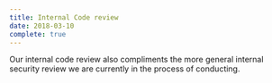```yaml
---
title: Internal Code review
date: 2018-03-10
complete: true
---
```


Our internal code review also compliments the more general internal security review we are currently in the process of conducting.